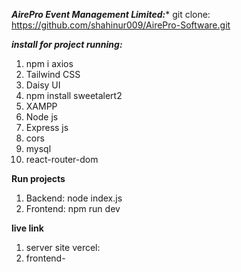 ***AirePro Event Management Limited:****
git clone: https://github.com/shahinur009/AirePro-Software.git

***install for project running:***
1. npm i axios
2. Tailwind CSS
3. Daisy UI
4. npm install sweetalert2
5. XAMPP
6. Node js
7. Express js
8. cors
9. mysql
10. react-router-dom

**Run projects**
1. Backend: node index.js
2. Frontend: npm run dev

**live link**
1. server site vercel:
2. frontend-
